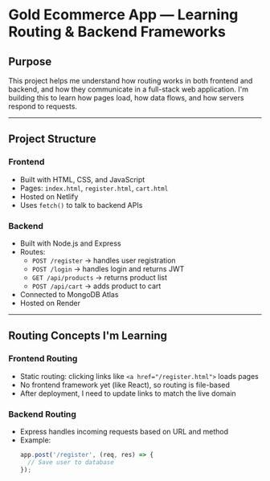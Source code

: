 #  Gold Ecommerce App — Learning Routing & Backend Frameworks

##  Purpose
This project helps me understand how routing works in both frontend and backend, and how they communicate in a full-stack web application. I'm building this to learn how pages load, how data flows, and how servers respond to requests.

---

##  Project Structure

### Frontend
- Built with HTML, CSS, and JavaScript
- Pages: `index.html`, `register.html`, `cart.html`
- Hosted on Netlify
- Uses `fetch()` to talk to backend APIs

### Backend
- Built with Node.js and Express
- Routes:
  - `POST /register` → handles user registration
  - `POST /login` → handles login and returns JWT
  - `GET /api/products` → returns product list
  - `POST /api/cart` → adds product to cart
- Connected to MongoDB Atlas
- Hosted on Render

---

## Routing Concepts I'm Learning

###  Frontend Routing
- Static routing: clicking links like `<a href="/register.html">` loads pages
- No frontend framework yet (like React), so routing is file-based
- After deployment, I need to update links to match the live domain

###  Backend Routing
- Express handles incoming requests based on URL and method
- Example:
  ```js
  app.post('/register', (req, res) => {
    // Save user to database
  });
